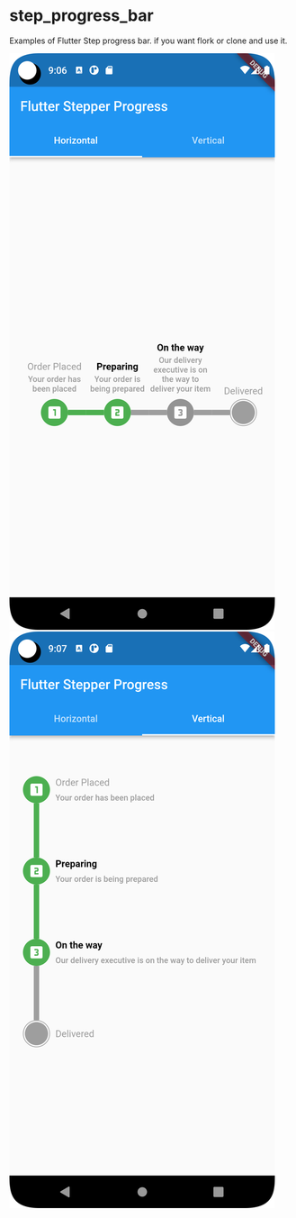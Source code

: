 # step_progress_bar
Examples of Flutter Step progress bar. if you want flork or clone and use it.

<div style="width=100%">
<img style="width=50%" src="Horizontal.png" title="Flutter Horizontal Stepper Progress">
<img style="width=50%" src="Vertical.png" title="Flutter Vertical Stepper Progress">

</div>

[comment]: <> (![Flutter Horizontal Stepper Progress]&#40;Horizontal.png&#41;)

[comment]: <> (![Flutter Vertical Stepper Progress]&#40;Vertical.png&#41;)
